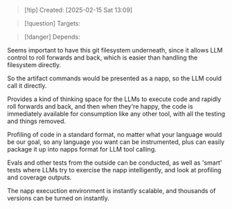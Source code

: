 
>[!tip] Created: [2025-02-15 Sat 13:09]

>[!question] Targets: 

>[!danger] Depends: 

Seems important to have this git filesystem underneath, since it allows LLM control to roll forwards and back, which is easier than handling the filesystem directly.

So the artifact commands would be presented as a napp, so the LLM could call it directly.

Provides a kind of thinking space for the LLMs to execute code and rapidly roll forwards and back, and then when they're happy, the code is immediately available for consumption like any other tool, with all the testing and things removed.

Profiling of code in a standard format, no matter what your language would be our goal, so any language you want can be instrumented, plus can easily package it up into napps format for LLM tool calling.

Evals and other tests from the outside can be conducted, as well as 'smart' tests where LLMs try to exercise the napp intelligently, and look at profiling and coverage outputs.

The napp execuction environment is instantly scalable, and thousands of versions can be turned on instantly.